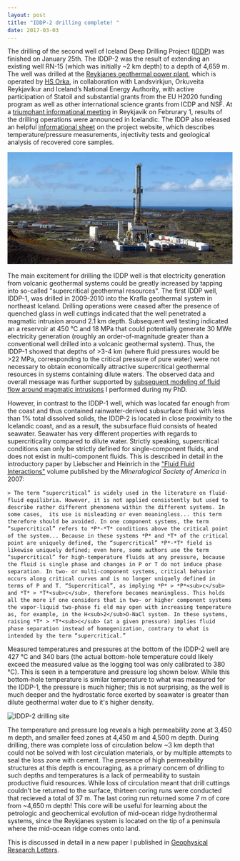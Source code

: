 ```yaml
---
layout: post
title: "IDDP-2 drilling complete! "
date: 2017-03-03
---
```


The drilling of the second well of Iceland Deep Drilling Project ([IDDP](http://iddp.is)) was finished on January 25th.  The IDDP-2 was the result of extending an existing well RN-15 (which was initially ~2 km depth) to a depth of 4,659 m. The well was drilled at the [Reykjanes geothermal power plant](http://www.power-technology.com/projects/reykjanes/), which is operated by [HS Orka](https://www.hsorka.is/en/), in collaboration with Landsvirkjun, Orkuveita Reykjavíkur and Iceland’s National Energy Authority, with active participation of Statoil and substantial grants from the EU H2020 funding program as well as other international science grants from ICDP and NSF. At a [triumphant informational meeting](http://www.thinkgeoenergy.com/supercritical-heat-high-pressure-iddp-successfully-concludes-drilling-campaign/) in Reykjavik on Februrary 1, results of the drilling operations were announced in Icelandic. The IDDP also released an helpful [informational sheet](http://iddp.is/wp-content/uploads/2017/01/IDDP-2-Completion-websites-IDDP-DEEPEGS.pdf) on the project website, which describes temperature/pressure measurements, injectivity tests and geological analysis of recovered core samples.

![IDDP-2 drilling site](/pictures/IDDP2Overview.jpg)

The main excitement for drilling the IDDP well is that electricity generation from volcanic geothermal systems could be greatly increased by tapping into so-called "supercritical geothermal resources". The first IDDP well, IDDP-1, was drilled in 2009-2010 into the Krafla geothermal system in northeast Iceland. Drilling operations were ceased after the presence of quenched glass in well cuttings indicated that the well penetrated a magmatic intrusion around 2.1 km depth. Subsequent well testing indicated an a reservoir at 450 &deg;C and 18 MPa that could potentially generate 30 MWe electricity generation (roughly an order-of-magnitude greater than a conventional well drilled into a volcanic geothermal system). Thus, the IDDP-1 showed that depths of >3-4 km (where fluid pressures would be >22 MPa, corresponding to the critical pressure of pure water) were not necessary to obtain economically attractive supercritical geothermal resources in systems containing dilute waters. The observed data and overall message was further supported by [subsequent modeling of fluid flow around magmatic intrusions](http://www.nature.com/articles/ncomms8837) I performed during my PhD. 

However, in contrast to the IDDP-1 well, which was located far enough from the coast and thus contained rainwater-derived subsurface fluid with less than 1% total dissolved solids, the IDDP-2 is located in close proximity to the Icelandic coast, and as a result, the subsurface fluid consists of heated seawater. Seawater has very different properties with regards to supercriticality compared to dilute water. Strictly speaking, supercritical conditions can only be strictly defined for single-component fluids, and does not exist in multi-component fluids. This is described in detail in the introductory paper by Liebscher and Heinrich in the ["Fluid Fluid Interactions"](http://www.minsocam.org/MSA/RIM/rim65.html) volume published by the *Mineralogical Society of America* in 2007:

    > The term “supercritical” is widely used in the literature on fluid-fluid equilibria. However, it is not applied consistently but used to describe rather different phenomena within the different systems. In some cases,  its use is misleading or even meaningless... this term therefore should be avoided. In one component systems, the term “supercritical” refers to *P*-*T* conditions above the critical point of the system... Because in these systems *P* and *T* of the critical point are uniquely defined, the “supercritical” *P*-*T* field is likewise uniquely defined; even here, some authors use the term “supercritical” for high-temperature fluids at any pressure, because the fluid is single phase and changes in P or T do not induce phase separation. In two- or multi-component systems, critical behavior occurs along critical curves and is no longer uniquely defined in terms of P and T. “Supercritical”, as implying *P* > *P*<sub>c</sub> and *T* > *T*<sub>c</sub>, therefore becomes meaningless. This holds all the more if one considers that in two- or higher component systems the vapor-liquid two-phase fi eld may open with increasing temperature as, for example, in the H<sub>2</sub>O-NaCl system. In these systems, raising *T* > *T*<sub>c</sub> (at a given pressure) implies fluid phase separation instead of homogenization, contrary to what is intended by the term “supercritical.” 

Measured temperatures and pressures at the bottom of the IDDP-2 well are 427 &deg;C and 340 bars (the actual bottom-hole temperature could likely exceed the measured value as the logging tool was only calibrated to 380 &deg;C). This is seen in a temperature and pressure log shown below. While this bottom-hole temperature is similar temperature to what was measured for the IDDP-1, the pressure is much higher; this is not surprising, as the well is much deeper and the hydrostatic force exerted by seawater is greater than dilute geothermal water due to it's higher density.   

![IDDP-2 drilling site](/pictures/IDDP2_Tpmeasurements.jpg)

The temperature and pressure log reveals a high permeability zone at 3,450 m depth, and smaller feed zones at 4,450 m and 4,500 m depth. During drilling, there was complete loss of circulation below ~3 km depth that could not be solved with lost circulation materials, or by multiple attempts to seal the loss zone with cement. The presence of high permeability structures at this depth is encouraging, as a primary concern of drilling to such depths and temperatures is a lack of permeability to sustain productive fluid resources. While loss of circulation meant that drill cuttings couldn't be returned to the surface, thirteen coring runs were conducted that recieved a total of 37 m. The last coring run returned some 7 m of core from ~4,650 m depth! This core will be useful for learning about the petrologic and geochemical evolution of mid-ocean ridge hydrothermal systems, since the Reykjanes system is located on the tip of a peninsula where the mid-ocean ridge comes onto land. 

This is discussed in detail in a new paper I published in [Geophysical Research Letters](http://onlinelibrary.wiley.com/doi/10.1002/2016GL071891/full).  
